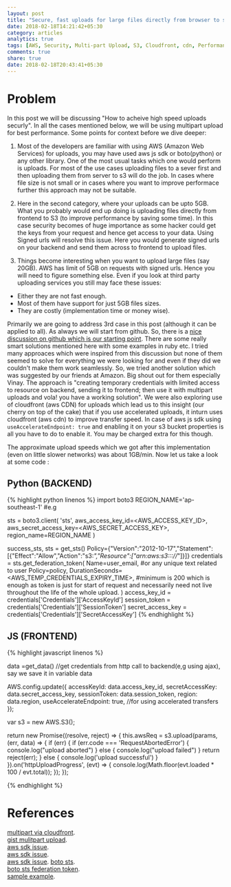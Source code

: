 ```yaml
---
layout: post
title: "Secure, fast uploads for large files directly from browser to s3"
date: 2018-02-18T14:21:42+05:30
category: articles
analytics: true
tags: [AWS, Security, Multi-part Upload, S3, Cloudfront, cdn, Performance, Large file uploads (> 5GB), STS, Temporary Tokens, AWS JS SDK]
comments: true
share: true
date: 2018-02-18T20:43:41+05:30
---
```


# Problem
In this post we will be discussing "How to acheive high speed uploads securly". In all the cases mentioned below, we will be using multipart upload for best performance. Some points for context before we dive deeper:

1. Most of the developers are familiar with using AWS (Amazon Web Services) for uploads, you may have used aws js sdk or boto(python) or any other library. One of the most usual tasks which one would perform is uploads. For most of the use cases uploading files to a sever first and then uploading them from server to s3 will do the job. In cases where file size is not small or in cases where you want to improve performace further this approach may not be suitable.

2. Here in the second category, where your uploads can be upto 5GB. What you probably would end up doing is uploading files directly from frontend to S3 (to improve performance by saving some time). In this case security becomes of huge importance as some hacker could get the keys from your request and hence get access to your data. Using Signed urls will resolve this issue. Here you would generate signed urls on your backend and send them across to frontend to upload files.

3. Things become interesting when you want to upload large files (say 20GB). AWS has limit of 5GB on requests with signed urls. Hence you will need to figure something else. Even if you look at third party uploading services you still may face these issues:

* Either they are not fast enough.
* Most of them have support for just 5GB files sizes.
* They are costly (implementation time or money wise).

Primarily we are going to address 3rd case in this post (although it can be applied to all). As always we will start from github. So, there is a [nice discussion on github which is our starting point](https://github.com/aws/aws-sdk-js/issues/468). There are some really smart solutions mentioned here with some examples in ruby etc. I tried many approaces which were inspired from this discussion but none of them seemed to solve for everything we were looking for and even if they did we couldn't make them work seamlessly. So, we tried another solution which was suggested by our friends at Amazon. Big shout out for them especially Vinay. The approach is "creating temporary credentials with limited access to resource on backend, sending it to frontend; then use it with multipart uploads and vola! you have a working solution". We were also exploring use of cloudfront (aws CDN) for uploads which lead us to this insight (our cherry on top of the cake) that if you use accelerated uploads, it inturn uses cloudfront (aws cdn) to improve transfer speed. In case of aws js sdk using `useAccelerateEndpoint: true` and enabling it on your s3 bucket properties is all you have to do to enable it. You may be charged extra for this though.

The approximate upload speeds which we got after this implementation (even on little slower networks) was about 1GB/min.  Now let us take a look at some code :

Python (BACKEND)
----------------
{% highlight python linenos %}
import boto3
REGION_NAME='ap-southeast-1' #e.g

sts = boto3.client(
    'sts',
    aws_access_key_id=<AWS_ACCESS_KEY_ID>,
    aws_secret_access_key=<AWS_SECRET_ACCESS_KEY>,
    region_name=REGION_NAME
)

success_sts, sts = get_sts()
Policy={"Version":"2012-10-17","Statement":[{"Effect":"Allow","Action":"s3:*","Resource":["arn:aws:s3:::<your-bucket>/<key-folder>/*"]}]}
credentials = sts.get_federation_token(
    Name=user_email, #or any unique text related to user
    Policy=policy,
    DurationSeconds=<AWS_TEMP_CREDENTIALS_EXPIRY_TIME>, 
    #minimum is 200 which is enough as token is just for start of request and necessarily need not live throughout the life of the whole upload.
)
access_key_id = credentials['Credentials']['AccessKeyId']
session_token = credentials['Credentials']['SessionToken']
secret_access_key = credentials['Credentials']['SecretAccessKey']
{% endhighlight %}

JS (FRONTEND)
-------------
{% highlight javascript linenos %}

data =get_data() //get credentials from http call to backend(e,g using ajax), say we save it in variable data

AWS.config.update({
    accessKeyId: data.access_key_id,
    secretAccessKey: data.secret_access_key,
    sessionToken: data.session_token,
    region: data.region,
    useAccelerateEndpoint: true, //for using accelerated transfers
});

var s3 = new AWS.S3();

return new Promise((resolve, reject) => {
    this.awsReq = s3.upload(params, (err, data) => {
        if (err) {
            if (err.code === 'RequestAbortedError') {
                console.log("upload aborted")
            } else {
                console.log("upload failed")
            }
            return reject(err);
        } else {
            console.log('upload successful')
        }
    }).on('httpUploadProgress', (evt) => {
        console.log(Math.floor(evt.loaded * 100 / evt.total));
    });
});

{% endhighlight %}

# References
[multipart via cloudfront](https://stackoverflow.com/questions/31687165/s3-multipart-upload-via-cloudfront-distribution-with-aws-sdk-js).  
[gist mulitpart upload](https://gist.github.com/xli/6f313d06d4b9e70bf3b0#file-s3-multipart-upload-example-step4-js).  
[aws sdk issue](https://github.com/aws/aws-sdk-js/issues/423).  
[aws sdk issue](https://github.com/aws/aws-sdk-js/issues/468).  
[aws sdk issue](https://github.com/aws/aws-sdk-js/issues/669).
[boto sts](http://boto.cloudhackers.com/en/latest/ref/sts.html).  
[boto sts federation token](http://boto.cloudhackers.com/en/latest/ref/sts.html#boto.sts.STSConnection.get_federation_token).  
[sample example](https://github.com/vinay-nadig-0042/client-side-multpart-upload-demo/tree/master).
